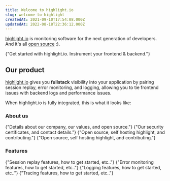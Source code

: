 ```yaml
---
title: Welcome to highlight.io
slug: welcome-to-highlight
createdAt: 2021-09-10T17:54:08.000Z
updatedAt: 2022-08-18T22:36:12.000Z
---
```


[highlight.io](https://highlight.io) is monitoring software for the next generation of developers. And it's all [open source](https://github.com/highlight/highlight) :).

<DocsCardGroup>
    <DocsCard title="Get Started" href="../getting-started/1_overview.md">
        {"Get started with highlight.io. Instrument your frontend & backend."}
    </DocsCard>
</DocsCardGroup>

## Our product

[highlight.io](https://highlight.io) gives you **fullstack** visibility into your application by pairing session replay, error monitoring, and logging, allowing you to tie frontend issues with backend logs and performance issues.

When highlight.io is fully integrated, this is what it looks like:

<EmbeddedVideo 
  src="https://www.youtube.com/embed/EvGsmbt0F7s"
  title="Youtube Video Player"
  allow="accelerometer; clipboard-write; encrypted-media; gyroscope; picture-in-picture; web-share"
/>

### About us

<DocsCardGroup>
    <DocsCard title="Mission & Values." href="./2_company/1_values.md">
        {"Details about our company, our values, and open source."}
    </DocsCard>
    <DocsCard title="Compliance & Security."  href="./2_company/compliance-and-security.md">
        {"Our security certificates, and contact details."}
    </DocsCard>
    <DocsCard title="Contributing to highlight.io"  href="./2_company/open-source/contributing.md">
        {"Open source, self hosting highlight, and contributing."}
    </DocsCard>
    <DocsCard title="Self hosting highlight.io"  href="./4_company/open-source/hosting/2_self-host-hobby.md">
        {"Open source, self hosting highlight, and contributing."}
    </DocsCard>
</DocsCardGroup>

### Features

<DocsCardGroup>
    <DocsCard title="Session Replay." href="./6_product-features/1_session-replay/1_overview.md">
        {"Session replay features, how to get started, etc.."}
    </DocsCard>
    <DocsCard title="Error Monitoring."  href="./6_product-features/2_error-monitoring/1_overview.md">
        {"Error monitoring features, how to get started, etc.."}
    </DocsCard>
    <DocsCard title="Logging."  href="./6_product-features/4_logging/1_overview.md">
        {"Logging features, how to get started, etc.."}
    </DocsCard>
    <DocsCard title="Tracing."  href="./6_product-features/5_tracing/1_overview.md">
        {"Tracing features, how to get started, etc.."}
    </DocsCard>
</DocsCardGroup>
